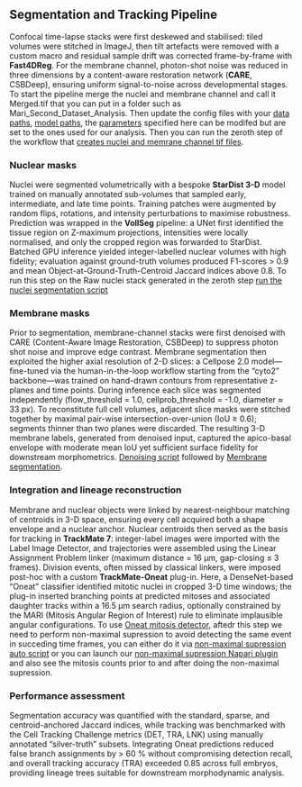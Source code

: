 ## Segmentation and Tracking Pipeline

Confocal time-lapse stacks were first deskewed and stabilised: tiled volumes were stitched in ImageJ, then tilt artefacts were removed with a custom macro and residual sample drift was corrected frame-by-frame with **Fast4DReg**.  For the membrane channel, photon-shot noise was reduced in three dimensions by a content-aware restoration network (**CARE**, CSBDeep), ensuring uniform signal-to-noise across developmental stages. To start the pipeline merge the nuclei and membrane channel and call it Merged.tif that you can put in a folder such as Mari_Second_Dataset_Analysis. Then update the config files with your [data paths](conf/experiment_data_paths/), [model paths](conf/model_paths/), the  [parameters](conf/parameters/) specified here can be modifed but are set to the ones used for our analysis. Then you can run the zeroth step of the workflow that [creates nuclei and memrane channel tif files](00_create_nuclei_membrane_splits.py).

### Nuclear masks  
Nuclei were segmented volumetrically with a bespoke **StarDist 3-D** model trained on manually annotated sub-volumes that sampled early, intermediate, and late time points.  Training patches were augmented by random flips, rotations, and intensity perturbations to maximise robustness.  Prediction was wrapped in the **VollSeg** pipeline: a UNet first identified the tissue region on Z-maximum projections, intensities were locally normalised, and only the cropped region was forwarded to StarDist.  Batched GPU inference yielded integer-labelled nuclear volumes with high fidelity; evaluation against ground-truth volumes produced F1-scores > 0.9 and mean Object-at-Ground-Truth-Centroid Jaccard indices above 0.8. To run this step on the Raw nuclei stack generated in the zeroth step [run the nuclei segmentation script](01_nuclei_segmentation.py)

### Membrane masks  
Prior to segmentation, membrane-channel stacks were first denoised with CARE (Content-Aware Image Restoration, CSBDeep) to suppress photon shot noise and improve edge contrast. Membrane segmentation then exploited the higher axial resolution of 2-D slices: a Cellpose 2.0 model—fine-tuned via the human-in-the-loop workflow starting from the “cyto2” backbone—was trained on hand-drawn contours from representative z-planes and time points. During inference each slice was segmented independently (flow_threshold = 1.0, cellprob_threshold = -1.0, diameter ≈ 33 px). To reconstitute full cell volumes, adjacent slice masks were stitched together by maximal pair-wise intersection-over-union (IoU ≥ 0.6); segments thinner than two planes were discarded. The resulting 3-D membrane labels, generated from denoised input, captured the apico-basal envelope with moderate mean IoU yet sufficient surface fidelity for downstream morphometrics. [Denoising script](01_enhance_membrane.py) followed by [Membrane segmentation](01_vollcellpose_membrane_segmentation.py).

### Integration and lineage reconstruction  
Membrane and nuclear objects were linked by nearest-neighbour matching of centroids in 3-D space, ensuring every cell acquired both a shape envelope and a nuclear anchor.  Nuclear centroids then served as the basis for tracking in **TrackMate 7**: integer-label images were imported with the Label Image Detector, and trajectories were assembled using the Linear Assignment Problem linker (maximum distance = 16 µm, gap-closing ≤ 3 frames).  Division events, often missed by classical linkers, were imposed post-hoc with a custom **TrackMate-Oneat** plug-in.  Here, a DenseNet-based “Oneat” classifier identified mitotic nuclei in cropped 3-D time windows; the plug-in inserted branching points at predicted mitoses and associated daughter tracks within a 16.5 µm search radius, optionally constrained by the MARI (Mitosis Angular Region of Interest) rule to eliminate implausible angular configurations. To use [Oneat mitosis detector](02_oneat_nuclei.py), aftedr this step we need to perform non-maximal supression to avoid detecting the same event in succeding time frames, you can either do it via [non-maximal supression auto script](03_nms_nuclei_automated.py) or you can launch our [non-maximal supression Napari plugin](03_nms_nuclei_interactive.py) and also see the mitosis counts prior to and after doing the non-maximal supression.

### Performance assessment  
Segmentation accuracy was quantified with the standard, sparse, and centroid-anchored Jaccard indices, while tracking was benchmarked with the Cell Tracking Challenge metrics (DET, TRA, LNK) using manually annotated “silver-truth” subsets.  Integrating Oneat predictions reduced false branch assignments by > 60 % without compromising detection recall, and overall tracking accuracy (TRA) exceeded 0.85 across full embryos, providing lineage trees suitable for downstream morphodynamic analysis.

